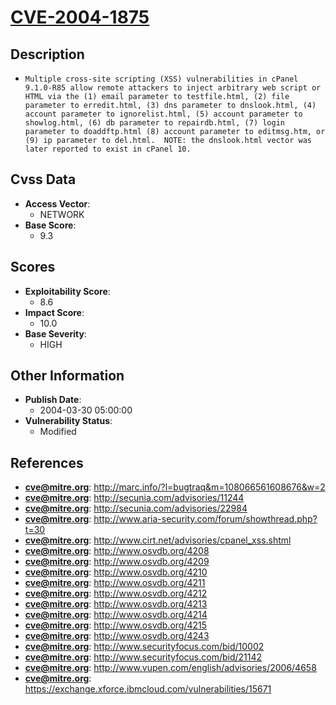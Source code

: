 
# [CVE-2004-1875](https://cve.mitre.org/cgi-bin/cvename.cgi?name=CVE-2004-1875)

## Description

- `Multiple cross-site scripting (XSS) vulnerabilities in cPanel 9.1.0-R85 allow remote attackers to inject arbitrary web script or HTML via the (1) email parameter to testfile.html, (2) file parameter to erredit.html, (3) dns parameter to dnslook.html, (4) account parameter to ignorelist.html, (5) account parameter to showlog.html, (6) db parameter to repairdb.html, (7) login parameter to doaddftp.html (8) account parameter to editmsg.htm, or (9) ip parameter to del.html.  NOTE: the dnslook.html vector was later reported to exist in cPanel 10.`

## Cvss Data

- **Access Vector**:
  - NETWORK
- **Base Score**:
  - 9.3

## Scores

- **Exploitability Score**:
  - 8.6
- **Impact Score**:
  - 10.0
- **Base Severity**:
  - HIGH

## Other Information

- **Publish Date**:
  - 2004-03-30 05:00:00
- **Vulnerability Status**:
  - Modified

## References

- **cve@mitre.org**: http://marc.info/?l=bugtraq&m=108066561608676&w=2
- **cve@mitre.org**: http://secunia.com/advisories/11244
- **cve@mitre.org**: http://secunia.com/advisories/22984
- **cve@mitre.org**: http://www.aria-security.com/forum/showthread.php?t=30
- **cve@mitre.org**: http://www.cirt.net/advisories/cpanel_xss.shtml
- **cve@mitre.org**: http://www.osvdb.org/4208
- **cve@mitre.org**: http://www.osvdb.org/4209
- **cve@mitre.org**: http://www.osvdb.org/4210
- **cve@mitre.org**: http://www.osvdb.org/4211
- **cve@mitre.org**: http://www.osvdb.org/4212
- **cve@mitre.org**: http://www.osvdb.org/4213
- **cve@mitre.org**: http://www.osvdb.org/4214
- **cve@mitre.org**: http://www.osvdb.org/4215
- **cve@mitre.org**: http://www.osvdb.org/4243
- **cve@mitre.org**: http://www.securityfocus.com/bid/10002
- **cve@mitre.org**: http://www.securityfocus.com/bid/21142
- **cve@mitre.org**: http://www.vupen.com/english/advisories/2006/4658
- **cve@mitre.org**: https://exchange.xforce.ibmcloud.com/vulnerabilities/15671
